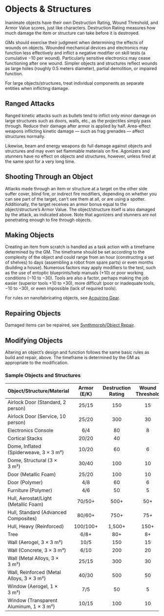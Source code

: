 # Objects & Structures

Inanimate objects have their own Destruction Rating, Wound Threshold, and Armor Value scores, just like characters. Destruction Rating measures how much damage the item or structure can take before it is destroyed.

GMs should exercise their judgment when determining the effects of wounds on objects. Wounded mechanical devices and electronics may function less effectively and inflict a negative modifier on skill tests (a cumulative −10 per wound). Particularly sensitive electronics may cease functioning after one wound. Simpler objects and structures reflect wounds as large holes (roughly 0.5 meters diameter), partial demolition, or impaired function.

For large objects/structures, treat individual components as separate entities when inflicting damage.

## Ranged Attacks

Ranged kinetic attacks such as bullets tend to inflict only minor damage on large structures such as doors, walls, etc., as the projectiles simply pass through. Reduce their damage after armor is applied by half. Area-effect weapons inflicting kinetic damage — such as frag grenades — affect structures normally.

Likewise, beam and energy weapons do full damage against objects and structures and may even set flammable materials on fire. Agonizers and stunners have no effect on objects and structures, however, unless fired at the same spot for a very long time.

## Shooting Through an Object

Attacks made through an item or structure at a target on the other side suffer cover, blind fire, or indirect fire modifiers, depending on whether you can see part of the target, can’t see them at all, or are using a spotter. Additionally, the target receives an armor bonus equal to the object/structure’s Armor Value. The object/structure itself is also damaged by the attack, as indicated above. Note that agonizers and stunners are not penetrating enough to fire through objects.

## Making Objects

Creating an item from scratch is handled as a task action with a timeframe determined by the GM. The timeframe should be set according to the complexity of the object and could range from an hour (constructing a set of shelves) to days (assembling a robot from spare parts) or even months (building a house). Numerous factors may apply modifiers to the test, such as the use of entoptic blueprints/help manuals (+10) or poor working conditions (−10 to −30). Tools are also a factor, perhaps making the job easier (superior tools +10 to +30), more difficult (poor or inadequate tools, −10 to −30), or even impossible (lack of required tools).

For rules on nanofabricating objects, see [Acquiring Gear](../16/02-acquiring-gear.md).

## Repairing Objects

Damaged items can be repaired, see [Synthmorph/Object Repair](17-healing-and-repair.md#synthmorphobject-repair).

## Modifying Objects

Altering an object’s design and function follows the same basic rules as build and repair, above. The timeframe is determined by the GM as appropriate to the modification.

<!-- CLEANED blockquote class="table" -->

### Sample Objects and Structures

| Object/<!-- CLEANED wbr -->Structure/<!-- CLEANED wbr -->Material            | Armor (E/K) | Destruction Rating | Wound Threshold |
| :--------------------------------------------- | :---------: | :----------------: | :-------------: |
| Airlock Door (Standard, 2 person)              |    25/15    |        150         |       15        |
| Airlock Door (Service, 10 person)              |    25/20    |        300         |       30        |
| Electronics Console                            |     6/4     |         80         |        8        |
| Cortical Stacks                                |    20/20    |         40         |                 |
| Dome, Inflated (Spiderweave, 3 × 3&nbsp;m²)    |    10/20    |         60         |        6        |
| Dome, Structural (3 × 3&nbsp;m²)               |    30/40    |        100         |       10        |
| Door (Metallic Foam)                           |    25/20    |        100         |       10        |
| Door (Polymer)                                 |     4/8     |         60         |        6        |
| Furniture (Polymer)                            |     4/6     |         50         |        5        |
| Hull, Aerostat/<!-- CLEANED wbr -->Light (Metallic Foam)      |   70/50+    |        500+        |       50+       |
| Hull, Standard (Advanced Composites)           |   80/60+    |        750+        |       75+       |
| Hull, Heavy (Reinforced)                       |  100/100+   |       1,500+       |      150+       |
| Tree                                           |    6/8+     |        80+         |       8+        |
| Wall (Aerogel, 3 × 3&nbsp;m²)                  |    10/5     |        150         |       15        |
| Wall (Concrete, 3 × 3&nbsp;m²)                 |    6/10     |        200         |       20        |
| Wall (Metal Alloys, 3 × 3&nbsp;m²)             |    25/15    |        300         |       30        |
| Wall, Reinforced (Metal Alloys, 3 × 3&nbsp;m²) |    40/30    |        500         |       50        |
| Window (Aerogel, 1 × 3&nbsp;m²)                |     7/5     |         50         |        5        |
| Window (Transparent Aluminum, 1 × 3&nbsp;m²)   |    10/15    |        100         |       10        |

<!-- CLEANED /blockquote -->
